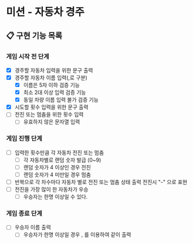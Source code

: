# 미션 - 자동차 경주

## 📋 구현 기능 목록

### 게임 시작 전 단계
- [x] 경주할 자동차 입력을 위한 문구 출력
- [x] 경주할 자동차 이름 입력(,로 구분)
  - [x] 이름은 5자 이하 검증 기능
  - [x] 최소 2대 이상 입력 검증 기능
  - [x] 동일 차량 이름 입력 불가 검증 기능
- [x] 시도할 횟수 입력을 위한 문구 출력
- [ ] 전진 또는 멈춤을 위한 횟수 입력
  - [ ] 유효하지 않은 문자열 입력
  
### 게임 진행 단계
- [ ] 입력한 횟수만큼 각 자동차 전진 또는 멈춤
  - [ ] 각 자동차별로 랜덤 숫자 발급 (0~9)
  - [ ] 랜덤 숫자가 4 이상인 경우 전진
  - [ ] 랜덤 숫자가 4 미만일 경우 멈춤
- [ ] 반복으로 각 차수마다 자동차 별로 전진 또는 멈춤 상태 출력 전진시 "-" 으로 표현
- [ ] 전진을 가장 많이 한 자동차가 우승
  - [ ] 우승자는 한명 이상일 수 있다.

### 게임 종료 단계
- [ ] 우승자 이름 출력
  - [ ] 우승자가 한명 이상일 경우 , 를 이용하여 같이 출력